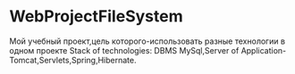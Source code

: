 # WebProjectFileSystem
Мой учебный проект,цель которого-использовать разные технологии в одном проекте
Stack of technologies:
DBMS MySql,Server of Application-Tomcat,Servlets,Spring,Hibernate.
